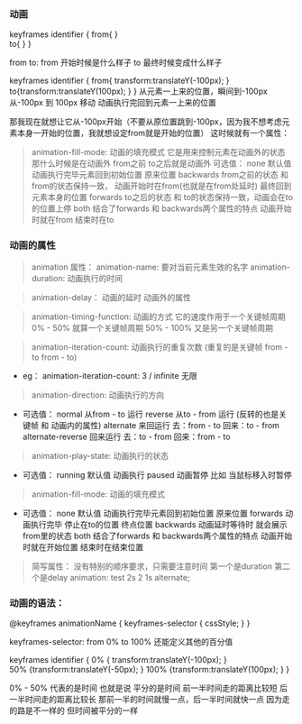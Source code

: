 ### 动画
keyframes identifier {
    from{ }     
    to{ }
}

from to:
from 开始时候是什么样子
to 最终时候变成什么样子

keyframes identifier {
    from{ transform:translateY(-100px); }     
    to{transform:translateY(100px); }
}
从元素一上来的位置，瞬间到-100px 从-100px 到 100px 移动 动画执行完回到元素一上来的位置

那我现在就想让它从-100px开始（不要从原位置跳到-100px，因为我不想考虑元素本身一开始的位置，我就想设定from就是开始的位置）
这时候就有一个属性：

> animation-fill-mode:        动画的填充模式
> 它是用来控制元素在动画外的状态
那什么时候是在动画外 from之前 to之后就是动画外
可选值：
none        默认值 动画执行完毕元素回到初始位置 原来位置
backwards   from之前的状态 和 from的状态保持一致， 动画开始时在from(也就是在from处延时) 最终回到元素本身的位置
forwards    to之后的状态 和 to的状态保持一致，动画会在to的位置上停
both        结合了forwards 和 backwards两个属性的特点 动画开始时就在from 结束时在to





### 动画的属性

> animation 属性：
> animation-name:             要对当前元素生效的名字
> animation-duration:         动画执行的时间

> animation-delay：           动画的延时
动画外的属性

> animation-timing-function:  动画的方式
它的速度作用于一个关键帧周期
0% - 50% 就算一个关键帧周期
50% - 100% 又是另一个关键帧周期


> animation-iteration-count:  动画执行的重复次数 (重复的是关键帧 from - to from - to)
- eg：
animation-iteration-count: 3 / infinite 无限


> animation-direction:        动画执行的方向 
- 可选值：
normal      从from - to 运行
reverse     从to - from 运行 (反转的也是关键帧 和 动画内的属性)
alternate   来回运行    去：from - to 回来：to - from
alternate-reverse
    回来运行    去：to - from 回来：from - to


> animation-play-state:       动画执行的状态
- 可选值：
running 默认值 动画执行
paused 动画暂停  比如 当鼠标移入时暂停


> animation-fill-mode:        动画的填充模式
- 可选值：
none        默认值 动画执行完毕元素回到初始位置 原来位置
forwards    动画执行完毕 停止在to的位置 终点位置
backwards   动画延时等待时 就会展示from里的状态
both        结合了forwards 和 backwards两个属性的特点 动画开始时就在开始位置 结束时在结束位置


> 简写属性：
没有特别的顺序要求，只需要注意时间 第一个是duration 第二个是delay
animation: test 2s 2 1s alternate;


### 动画的语法：

@keyframes animationName {
    keyframes-selector {
        cssStyle;
    }
}

keyframes-selector:
from 0%
to 100%
还能定义其他的百分值

keyframes identifier {
    0% { transform:translateY(-100px); }     
    50% {transform:translateY(-50px); }
    100% {transform:translateY(100px); }
}

0% - 50% 代表的是时间 也就是说 平分的是时间 前一半时间走的距离比较短 后一半时间走的距离比较长 那前一半的时间就慢一点，后一半时间就快一点 因为走的路是不一样的 但时间被平分的一样
